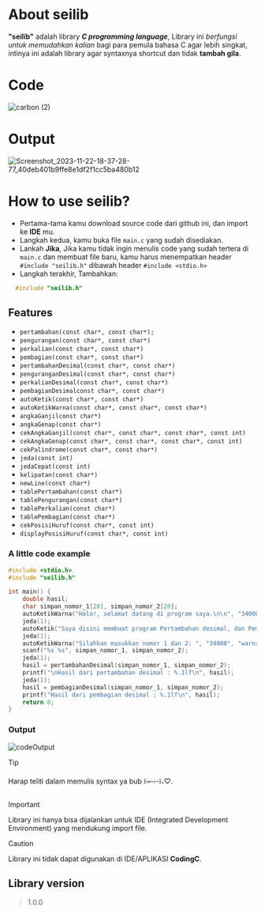 # About seilib
**"seilib"** adalah library ***C programming language***, Library ini *berfungsi untuk memudahkan kalian* bagi para pemula bahasa C agar lebih singkat, intinya ini adalah library agar syntaxnya shortcut dan tidak **tambah gila**.
# Code
![carbon (2)](https://github.com/Sei-malvagio/seilib/assets/145441542/f3b52fb4-5224-4c1d-a3e9-043053bbd5ce)
# Output
![Screenshot_2023-11-22-18-37-28-77_40deb401b9ffe8e1df2f1cc5ba480b12](https://github.com/Sei-malvagio/seilib/assets/145441542/9395a09f-c2f2-4e5f-a33c-465c524fe43a)
# How to use seilib?
- Pertama-tama kamu download source code dari github ini, dan import ke **IDE** mu.
- Langkah kedua, kamu buka file ```main.c``` yang sudah disediakan.
- Lankah **Jika**, Jika kamu tidak ingin menulis code yang sudah tertera di ```main.c``` dan membuat file baru, kamu harus menempatkan header ```#include "seilib.h"``` dibawah header ```#include <stdio.h>```
- Langkah terakhir, Tambahkan:
```c
  #include "seilib.h"
  ```

## Features
- ```pertambahan(const char*, const char*);```
- ```pengurangan(const char*, const char*)```
- ```perkalian(const char*, const char*)```
- ```pembagian(const char*, const char*)```
- ```pertambahanDesimal(const char*, const char*)```
- ```penguranganDesimal(const char*, const char*)```
- ```perkalianDesimal(const char*, const char*)```
- ```pembagianDesimalconst char*, const char*)```
- ```autoKetik(const char*, const char*)```
- ```autoKetikWarna(const char*, const char*, const char*)```
- ```angkaGanjilconst char*)```
- ```angkaGenap(const char*)```
- ```cekAngkaGanjil(const char*, const char*, const char*, const int)```
- ```cekAngkaGenap(const char*, const char*, const char*, const int)```
- ```cekPalindrome(const char*, const char*)```
- ```jeda(const int)```
- ```jedaCepat(const int)```
- ```kelipatan(const char*)```
- ```newLine(const char*)```
- ```tablePertambahan(const char*)```
- ```tablePengurangan(const char*)```
- ```tablePerkalian(const char*)```
- ```tablePembagian(const char*)```
- ```cekPosisiHuruf(const char*, const int)```
- ```displayPosisiHuruf(const char*, const int)```

### A little code example
```c
#include <stdio.h>
#include "seilib.h"

int main() {
    double hasil;
    char simpan_nomor_1[20], simpan_nomor_2[20];
    autoKetikWarna("Halo!, selamat datang di program saya.\n\n", "34000", "warnaBiru");
    jeda(1);
    autoKetik("Saya disini membuat program Pertambahan desimal, dan Pembagian desimal\n\n", "34000");
    jeda(1);
    autoKetikWarna("Silahkan masukkan nomor 1 dan 2: ", "34000", "warnaAqua");
    scanf("%s %s", simpan_nomor_1, simpan_nomor_2);
    jeda(1);
    hasil = pertambahanDesimal(simpan_nomor_1, simpan_nomor_2);
    printf("\nHasil dari pertambahan desimal : %.1lf\n", hasil);
    jeda(1);
    hasil = pembagianDesimal(simpan_nomor_1, simpan_nomor_2);
    printf("Hasil dari pembagian desimal : %.1lf\n", hasil);
    return 0;
}
```
### Output
![codeOutput](https://im.ezgif.com/tmp/ezgif-1-1b5adbd086.gif)

> [!TIP]
> Harap teliti dalam memulis syntax ya bub ꒰⁠⑅⁠ᵕ⁠༚⁠ᵕ⁠꒱⁠˖⁠♡.

> [!IMPORTANT]
> Library ini hanya bisa dijalankan untuk IDE (Integrated Development Environment) yang mendukung import file.

> [!CAUTION]
> Library ini tidak dapat digunakan di IDE/APLIKASI **CodingC**.

## Library version
> 1.0.0
